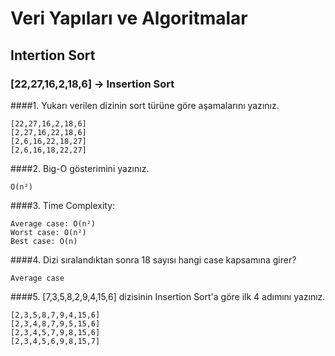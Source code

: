 # Veri Yapıları ve Algoritmalar

## Intertion Sort

### [22,27,16,2,18,6] -> Insertion Sort

####1. Yukarı verilen dizinin sort türüne göre aşamalarını yazınız.

```
[22,27,16,2,18,6]
[2,27,16,22,18,6]
[2,6,16,22,18,27]
[2,6,16,18,22,27]
```

####2. Big-O gösterimini yazınız.

```
O(n²)
```

####3. Time Complexity:

```
Average case: O(n²) 
Worst case: O(n²)
Best case: O(n) 
```

####4. Dizi sıralandıktan sonra 18 sayısı hangi case kapsamına girer?

```
Average case
```

####5. [7,3,5,8,2,9,4,15,6] dizisinin Insertion Sort'a göre ilk 4 adımını yazınız.

```
[2,3,5,8,7,9,4,15,6] 
[2,3,4,8,7,9,5,15,6] 
[2,3,4,5,7,9,8,15,6] 
[2,3,4,5,6,9,8,15,7] 

```